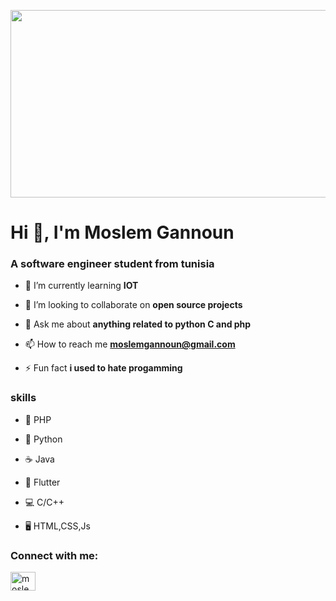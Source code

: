
<p align="center">
  <img width="1000" height="300" src="https://user-images.githubusercontent.com/59932913/169649891-30f2145e-d60e-40fb-beb7-b5fdcb00bd98.gif">
</p>


# Hi 👋, I'm Moslem Gannoun
### A software engineer student from tunisia

- 🌱 I’m currently learning **IOT**

- 👯 I’m looking to collaborate on **open source projects**

- 💬 Ask me about **anything related to python C and php**

- 📫 How to reach me **moslemgannoun@gmail.com**

- ⚡ Fun fact **i used to hate progamming**


### skills
- 🐘 PHP

- 🐍 Python

- ☕ Java

- 📱 Flutter

- 💻 C/C++

- 🖥️ HTML,CSS,Js

<h3 align="left">Connect with me:</h3>
<p align="left">
<a href="https://www.facebook.com/moslem.gannoun/" target="blank"><img align="center" src="https://raw.githubusercontent.com/rahuldkjain/github-profile-readme-generator/master/src/images/icons/Social/facebook.svg" alt="moslem gannoun" height="30" width="40" /></a>
</p>
